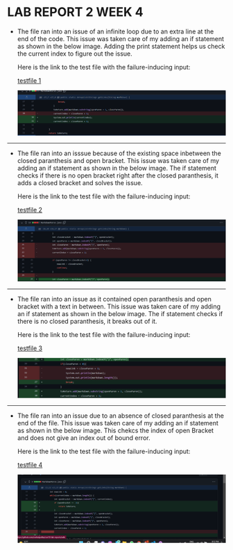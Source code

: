 # LAB REPORT 2 WEEK 4

- The file ran into an issue of an infinite loop due to an extra line at the end of the code. This issue was taken care of my adding an if statement as shown in the below image. Adding the print statement helps us check the current index to figure out the issue.

    Here is the link to the test file with the failure-inducing input:

    [testfile 1](https://github.com/snehalyutika/cse15l-lab-reports/blob/main/test.md)

    ![Image](change4.png)   

-------------------------------------------------------------

- The file ran into an isssue because of the existing space inbetween the closed paranthesis and open bracket. This issue was taken care of my adding an if statement as shown in the below image. The if statement checks if there is no open bracket right after the closed paranthesis, it adds a closed bracket and solves the issue.

    Here is the link to the test file with the failure-inducing input:

    [testfile 2](https://github.com/snehalyutika/cse15l-lab-reports/blob/main/test1.md)

    ![Image](change2.png)

----------------------------------------------------------------
- The file ran into an issue as it contained open paranthesis and open bracket with a text in between. This issue was taken care of my adding an if statement as shown in the below image. The if statement checks if there is no closed paranthesis, it breaks out of it. 


    Here is the link to the test file with the failure-inducing input:

    [testfile 3](https://github.com/snehalyutika/cse15l-lab-reports/blob/main/test2.md)

    ![Image](change3.png)
-----------------------------------------------------
-  The file ran into an issue due to an absence of closed paranthesis at the end of the file. This issue was taken care of my adding an if statement as shown in the below image. This chekcs the index of open Bracket and does not give an index out of bound error. 

    Here is the link to the test file with the failure-inducing input:

    [testfile 4](https://github.com/snehalyutika/cse15l-lab-reports/blob/main/test3.md)


    ![Image](change.png)
